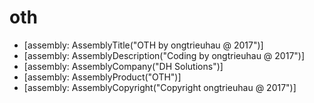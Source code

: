 # oth

-  [assembly: AssemblyTitle("OTH by ongtrieuhau @ 2017")]
-  [assembly: AssemblyDescription("Coding by ongtrieuhau @ 2017")]
-  [assembly: AssemblyCompany("DH Solutions")]
-  [assembly: AssemblyProduct("OTH")]
-  [assembly: AssemblyCopyright("Copyright ongtrieuhau @ 2017")]
